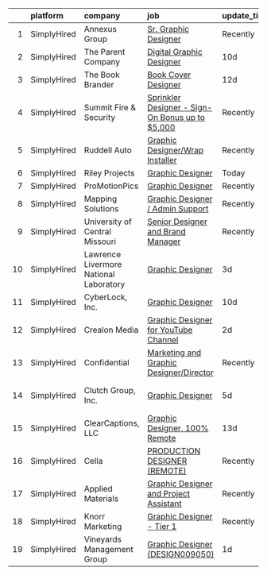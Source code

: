 

|    | platform    | company                                | job                                                                                                                                                          | update_time   | location                   |
|---:|:------------|:---------------------------------------|:-------------------------------------------------------------------------------------------------------------------------------------------------------------|:--------------|:---------------------------|
|  1 | SimplyHired | Annexus Group                          | [Sr. Graphic Designer](https://www.simplyhired.com/job/QzjZWeLZjIgROqVkMYQTogb1NirWBk8_Ebmdaf8zXJ8LltxEnFwb7A?q=graphic+designer)                            | Recently      | Scottsdale, AZ             |
|  2 | SimplyHired | The Parent Company                     | [Digital Graphic Designer](https://www.simplyhired.com/job/fckBAbX63A84PoCfdCK17EwJWt7fpUHHAFQrxmVOaTt3nRbw2190PQ?q=graphic+designer)                        | 10d           | San Jose, CA               |
|  3 | SimplyHired | The Book Brander                       | [Book Cover Designer](https://www.simplyhired.com/job/OzVT_PNJeRh8WRxX4o_jYpXrM075jwcwdvjRsvsIBFG_oFd8ZpjjXw?q=graphic+designer)                             | 12d           | Remote                     |
|  4 | SimplyHired | Summit Fire & Security                 | [Sprinkler Designer - Sign-On Bonus up to $5,000](https://www.simplyhired.com/job/yOsOTKQCSngOdSrMzmElktpvMkno7X_DmsHM6-7-Z3RJpXD2hW75ig?q=graphic+designer) | Recently      | Portsmouth, VA             |
|  5 | SimplyHired | Ruddell Auto                           | [Graphic Designer/Wrap Installer](https://www.simplyhired.com/job/ajBuBy_i5ox-3IxXVO1Z0h4bkN1J6RZN4kDRj4Q2JSc_MWJ3RHVkbQ?q=graphic+designer)                 | Recently      | Port Angeles, WA           |
|  6 | SimplyHired | Riley Projects                         | [Graphic Designer](https://www.simplyhired.com/job/XUQL8eOBSVEgQf7Xcs-Momo-4ggMxyqS3w5bSIjlEUR0FvniE1_oxw?q=graphic+designer)                                | Today         | Remote                     |
|  7 | SimplyHired | ProMotionPics                          | [Graphic Designer](https://www.simplyhired.com/job/LyEEx8TCHM-TBJd9ipMTIIjDDrQX6K7w00d0JurhxZ_XOyHeMY1rqg?q=graphic+designer)                                | Recently      | Remote                     |
|  8 | SimplyHired | Mapping Solutions                      | [Graphic Designer / Admin Support](https://www.simplyhired.com/job/8pgxLHBlIR1Gfis6W36qVP3jtr_39uarAWuzUvkyUdcfBj3UHEvyFg?q=graphic+designer)                | Recently      | Kearney, MO                |
|  9 | SimplyHired | University of Central Missouri         | [Senior Designer and Brand Manager](https://www.simplyhired.com/job/fgt5-S4pjrX_p2ErnUCasTqjbXih82qK9_Z3iaYzGrCspQJjjc4tDA?q=graphic+designer)               | Recently      | Warrensburg, MO            |
| 10 | SimplyHired | Lawrence Livermore National Laboratory | [Graphic Designer](https://www.simplyhired.com/job/TZeBxeTHzuoHXi0uDgrNpUQ2RveJ-E2IRRJ8uZ0ChCrkgAq_zswfNA?q=graphic+designer)                                | 3d            | Livermore, CA              |
| 11 | SimplyHired | CyberLock, Inc.                        | [Graphic Designer](https://www.simplyhired.com/job/r8gYUjiGO3nJghNwzDGuT0q6wrxHZLQmOqi7urzIP4Yubq4PAT0McQ?q=graphic+designer)                                | 10d           | Corvallis, OR              |
| 12 | SimplyHired | Crealon Media                          | [Graphic Designer for YouTube Channel](https://www.simplyhired.com/job/ExEHgeOCWGBiWP1DhIk7Upv6Ul2pSg1dKrqCeW4IIagOoB2xIPbaWA?q=graphic+designer)            | 2d            | Remote                     |
| 13 | SimplyHired | Confidential                           | [Marketing and Graphic Designer/Director](https://www.simplyhired.com/job/s-6SmAseqQy6031Rmla8RRYmXn-pP2dbCYbHgylFi6PUZVTNAQaKQw?q=graphic+designer)         | Recently      | Bowling Green, KY          |
| 14 | SimplyHired | Clutch Group, Inc.                     | [Graphic Designer](https://www.simplyhired.com/job/Z5RNPAxd3mhvYOqYj7QKYhmTdXUDNFciZVKjFaf1VginIi25yg6VyQ?q=graphic+designer)                                | 5d            | United States +1 location  |
| 15 | SimplyHired | ClearCaptions, LLC                     | [Graphic Designer, 100% Remote](https://www.simplyhired.com/job/WGfUSB8QYF2PHXH1RfopX9_Py9PLpv76N9ymn5cKbMMkVriH8bD3Kg?q=graphic+designer)                   | 13d           | Remote                     |
| 16 | SimplyHired | Cella                                  | [PRODUCTION DESIGNER (REMOTE)](https://www.simplyhired.com/job/jphCQTBZ3XUNnrEbnNGlePiM-sZU_vHFRC7yadwCus4q2uLi3XX4UA?q=graphic+designer)                    | Recently      | Remote                     |
| 17 | SimplyHired | Applied Materials                      | [Graphic Designer and Project Assistant](https://www.simplyhired.com/job/PFQ2356EMJv84YX-CQTa0K9DfNvBMh2YjJzdo3v-kpFd5LZ1txxxcA?q=graphic+designer)          | Recently      | Santa Clara, CA            |
| 18 | SimplyHired | Knorr Marketing                        | [Graphic Designer - Tier 1](https://www.simplyhired.com/job/M9gR1VjhZqT10Jee_z6Q5pCnDgkHAUgJ50L1vcBv39RHKPiwKRDH5w?q=graphic+designer)                       | Recently      | Traverse City, MI          |
| 19 | SimplyHired | Vineyards Management Group             | [Graphic Designer (DESIGN009050)](https://www.simplyhired.com/job/ofk8HDS9ndePfrubFKngy3YmYjgM1Usn1VDo0t6UdX-pBkY_ey2swA?q=graphic+designer)                 | 1d            | San Jose, CA +31 locations |
